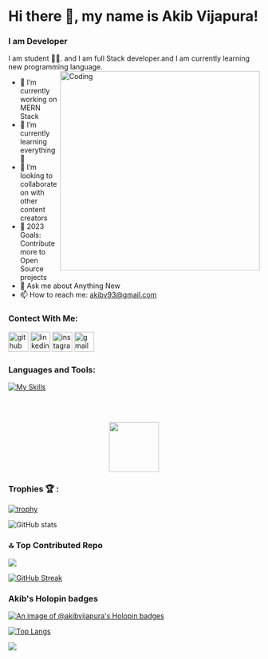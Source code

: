  # Hi there 👋, my name is Akib Vijapura!
### I am Developer
I am student 👨‍🎓. and I am full Stack developer.and I am currently learning new programming language.
<img align="right" alt="Coding" width="400" src="https://cdn.dribbble.com/users/1162077/screenshots/3848914/programmer.gif">
 
- 🔭 I’m currently working on MERN Stack  
- 🌱 I’m currently learning everything 🤣 
- 👯 I’m looking to collaborate on  with other content creators
- 🥅 2023 Goals: Contribute more to Open Source projects
- 💬 Ask me about Anything New 
- 📫 How to reach me: akibv93@gmail.com 

### Contect With Me:

[<img src='https://cdn.jsdelivr.net/npm/simple-icons@3.0.1/icons/github.svg' alt='github' height='40'>](https://github.com/Akib-Vijapura)  [<img src='https://cdn.jsdelivr.net/npm/simple-icons@3.0.1/icons/linkedin.svg' alt='linkedin' height='40'>](https://www.linkedin.com/in/akib-vijapura/)  [<img src='https://cdn.jsdelivr.net/npm/simple-icons@3.0.1/icons/instagram.svg' alt='instagram' height='40'>](https://www.instagram.com/vijapura_akib)
[<img src='https://cdn.jsdelivr.net/npm/simple-icons@3.0.1/icons/gmail.svg' alt='gmail' height='40'>](mailto:akibv93@gmail.com)  



### Languages and Tools:
[![My Skills](https://skillicons.dev/icons?i=react,nodejs,express,mongodb,nextjs,mysql,html,css,js,ts,c,cpp,py,tailwind,vscode,bash,linux,androidstudio,git,github,githubactions,docker,kubernetes,graphql,md,postman,vite,webpack)](https://skillicons.dev)

<br/>
<br/>

<p align="center">
<img src="https://media.giphy.com/media/IP7sarl7C5lSFCw9rG/giphy.gif"  width="100px" height="100px">
</p>
 
### Trophies 🏆 :

[![trophy](https://github-profile-trophy.vercel.app/?username=Akib-Vijapura)](https://github.com/ryo-ma/github-profile-trophy)

![GitHub stats](https://github-readme-stats.vercel.app/api?username=Akib-Vijapura&show_icons=true)


### 🔝 Top Contributed Repo
![](https://github-contributor-stats.vercel.app/api?username=Akib-Vijapura&limit=5&theme=flat&combine_all_yearly_contributions=true)

[![GitHub Streak](https://streak-stats.demolab.com?user=Akib-Vijapura)](https://git.io/streak-stats)

### Akib's Holopin badges
[![An image of @akibvijapura's Holopin badges](https://holopin.me/akibvijapura)](https://holopin.io/@akibvijapura)

[![Top Langs](https://github-readme-stats.vercel.app/api/top-langs/?username=Akib-Vijapura)](https://github.com/anuraghazra/github-readme-stats)

![](https://komarev.com/ghpvc/?username=Akib-Vijapura) 

